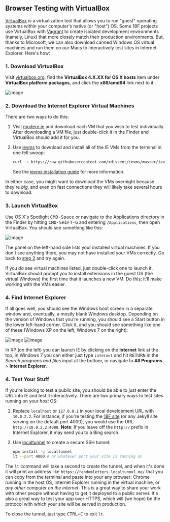 ## Browser Testing with VirtualBox
[VirtualBox] is a virtualization tool that allows you to run "guest" operating systems *within* your computer's native (or "host") OS. Some 18F projects use VirtualBox with [Vagrant] to create isolated development environments (namely, Linux) that more closely match their production environments. But, thanks to Microsoft, we can also download canned Windows OS virtual machines and run them on our Macs to interactively test sites in Internet Explorer. Here's how:

### <a name="download-virtualbox"></a> 1. Download VirtualBox
Visit [virtualbox.org](https://www.virtualbox.org/wiki/Downloads), find the **VirtualBox 4.X.XX for OS X hosts** item under **VirtualBox platform packages**, and click the **x86/amd64** link next to it:

![image](https://cloud.githubusercontent.com/assets/113896/6258476/9f8bddcc-b77d-11e4-80f8-2553f07482f4.png)


### <a name="download-vms"></a> 2. Download the Internet Explorer Virtual Machines
There are two ways to do this:

1. Visit [modern.ie](https://www.modern.ie/en-us/virtualization-tools#downloads) and download each VM that you wish to test individually. After downloading a VM file, just double-click it in the Finder and VirtualBox should add it for you.
2. Use [ievms](https://github.com/xdissent/ievms) to download and install all of the IE VMs from the terminal in one fell swoop:

    ```sh
    curl -s https://raw.githubusercontent.com/xdissent/ievms/master/ievms.sh | bash
    ```
    
    See the [ievms installation guide](https://github.com/xdissent/ievms#installation) for more information.

In either case, you might want to download the VMs overnight because they're *big*, and even on fast connections they will likely take several hours to download.

### 3. Launch VirtualBox
Use OS X's Spotlight <kbd>CMD-Space</kbd> or navigate to the Applications directory in the Finder by hitting <kbd>CMD-SHIFT-G</kbd> and entering `/Applications`, then open VirtualBox. You should see something like this:

![image](https://cloud.githubusercontent.com/assets/113896/6258517/0322672a-b77e-11e4-84c0-03e76340b2d1.png)

The panel on the left-hand side lists your installed virtual machines. If you don't see anything there, you may not have installed your VMs correctly. Go back to [step 2](#download-vms) and try again.

If you *do* see virtual machines listed, just double-click one to launch it. VirtualBox should prompt you to install extensions in the guest OS (the virtual Windows) the first time that it launches a new VM. Do this; it'll make working with the VMs easier.

### <a name="find-ie"></a> 4. Find Internet Explorer
If all goes well, you should see the Windows boot screen in a separate window and, eventually, a mostly blank Windows desktop. Depending on the version of Windows that you're running, you should see a Start button in the lower left-hand corner. Click it, and you should see something like one of these (Windows XP on the left, Windows 7 on the right):

![image](https://cloud.githubusercontent.com/assets/113896/6258693/9d5d04e8-b77f-11e4-983f-1d118c912f43.png) ![image](https://cloud.githubusercontent.com/assets/113896/6258737/f70316fe-b77f-11e4-94ff-e2792aea0c0c.png)

In XP (on the left) you can launch IE by clicking on the **Internet** link at the top; in Windows 7 you can either just type `internet` and hit <kbd>RETURN</kbd> in the *Search programs and files* input at the bottom, or navigate to **All Programs** > **Internet Explorer**.

### 4. Test Your Stuff
If you're looking to test a public site, you should be able to just enter the URL into IE and test it interactively. There are two primary ways to test sites running on your *host* OS:

1. Replace `localhost` or `127.0.0.1` in your local development URL with `10.0.2.2`. For instance, if you're testing the [18F site](https://github.com/18f/18f.gsa.gov) (or any Jekyll site serving on the default port 4000), you would use the URL `http://10.0.2.2:4000`. **Note**: If you leave off the `http://` prefix in Internet Explorer, it may send you to a Bing search.
2. Use [localtunnel] to create a secure SSH tunnel:

    ```sh
    npm install -g localtunnel
    lt --port 4000 # or whatever port your site is running on
    ```

  The `lt` command will take a second to create the tunnel, and when it's done it will print an address like `https://randomletters.localtunnel.me/` that you can copy from the terminal and paste into your any browser: Chrome running in the host OS, Internet Explorer running in the virtual machine, or *any other computer on the internet*. This is a great way to share your work with other people without having to get it deployed to a public server. It's also a great way to test your app over HTTPS, which will (we hope) be the protocol with which your site will be served in production.
  
  To close the tunnel, just type <kbd>CTRL+C</kbd> to exit `lt`.

[VirtualBox]: http://virtualbox.org/
[Vagrant]: https://www.vagrantup.com/
[localtunnel]: https://localtunnel.me
